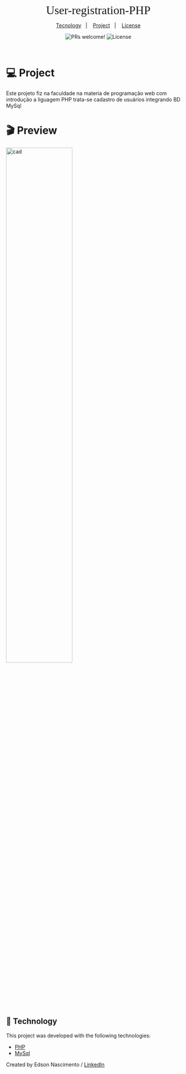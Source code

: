 <p align="center"><font size="6" face="Georgia">
    User-registration-PHP
</font></p>

<p align="center">
  <a href="#-tecnology">Tecnology</a>&nbsp;&nbsp;&nbsp;|&nbsp;&nbsp;&nbsp;
  <a href="#-project">Project</a>&nbsp;&nbsp;&nbsp;|&nbsp;&nbsp;&nbsp;
  <a href="#-license">License</a>
</p>

<p align="center">
 <img src="https://img.shields.io/static/v1?label=PRs&message=welcome&color=15C3D6&labelColor=000000" alt="PRs welcome!" />

  <img alt="License" src="https://img.shields.io/static/v1?label=license&message=MIT&color=15C3D6&labelColor=000000">
</p>

<br>

# 💻 Project

<p>Este projeto fiz na faculdade na materia de programação web com introdução a liguagem PHP trata-se cadastro de usuários integrando BD MySql </p>

# 🎬 Preview

<p>
  <img alt="cad" src="https://media.giphy.com/media/EJG898s6Og4d7Eiohz/giphy.gif" width="60%">
</p>

## 🚀 Technology

This project was developed with the following technologies:

- [PHP]()
- [MySql]()

Created by Edson Nascimento / [LinkedIn](https://www.linkedin.com/in/edson-nascimento-5783681aa/)
